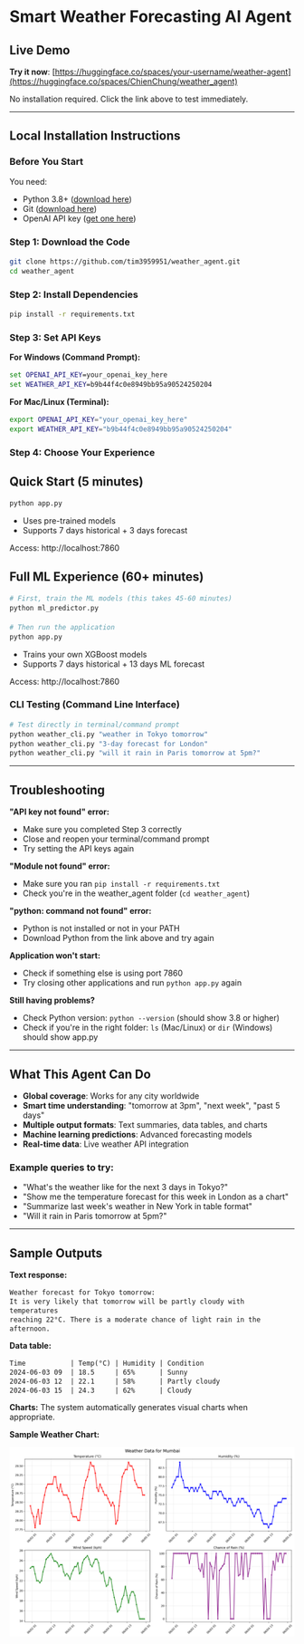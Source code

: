 # Smart Weather Forecasting AI Agent

## Live Demo
**Try it now**: [https://huggingface.co/spaces/your-username/weather-agent](https://huggingface.co/spaces/ChienChung/weather_agent)

No installation required. Click the link above to test immediately.

---

## Local Installation Instructions

### Before You Start
You need:
- Python 3.8+ ([download here](https://www.python.org/downloads/))
- Git ([download here](https://git-scm.com/downloads))
- OpenAI API key ([get one here](https://platform.openai.com/api-keys))

### Step 1: Download the Code
```bash
git clone https://github.com/tim3959951/weather_agent.git
cd weather_agent
```

### Step 2: Install Dependencies
```bash
pip install -r requirements.txt
```

### Step 3: Set API Keys

**For Windows (Command Prompt):**
```cmd
set OPENAI_API_KEY=your_openai_key_here
set WEATHER_API_KEY=b9b44f4c0e8949bb95a90524250204
```

**For Mac/Linux (Terminal):**
```bash
export OPENAI_API_KEY="your_openai_key_here"
export WEATHER_API_KEY="b9b44f4c0e8949bb95a90524250204"
```

### Step 4: Choose Your Experience

## Quick Start (5 minutes)
```bash
python app.py
```
- Uses pre-trained models
- Supports 7 days historical + 3 days forecast


Access: http://localhost:7860

## Full ML Experience (60+ minutes)
```bash
# First, train the ML models (this takes 45-60 minutes)
python ml_predictor.py

# Then run the application
python app.py
```
- Trains your own XGBoost models
- Supports 7 days historical + 13 days ML forecast  

Access: http://localhost:7860

### CLI Testing (Command Line Interface)
```bash
# Test directly in terminal/command prompt
python weather_cli.py "weather in Tokyo tomorrow"
python weather_cli.py "3-day forecast for London"
python weather_cli.py "will it rain in Paris tomorrow at 5pm?"
```


---

## Troubleshooting

**"API key not found" error:**
- Make sure you completed Step 3 correctly
- Close and reopen your terminal/command prompt
- Try setting the API keys again

**"Module not found" error:**
- Make sure you ran `pip install -r requirements.txt`
- Check you're in the weather_agent folder (`cd weather_agent`)

**"python: command not found" error:**
- Python is not installed or not in your PATH
- Download Python from the link above and try again

**Application won't start:**
- Check if something else is using port 7860
- Try closing other applications and run `python app.py` again

**Still having problems?**
- Check Python version: `python --version` (should show 3.8 or higher)
- Check if you're in the right folder: `ls` (Mac/Linux) or `dir` (Windows) should show app.py

---

## What This Agent Can Do

- **Global coverage**: Works for any city worldwide
- **Smart time understanding**: "tomorrow at 3pm", "next week", "past 5 days" 
- **Multiple output formats**: Text summaries, data tables, and charts
- **Machine learning predictions**: Advanced forecasting models
- **Real-time data**: Live weather API integration

### Example queries to try:
- "What's the weather like for the next 3 days in Tokyo?"
- "Show me the temperature forecast for this week in London as a chart"
- "Summarize last week's weather in New York in table format"
- "Will it rain in Paris tomorrow at 5pm?"

---

## Sample Outputs

**Text response:**
```
Weather forecast for Tokyo tomorrow:
It is very likely that tomorrow will be partly cloudy with temperatures 
reaching 22°C. There is a moderate chance of light rain in the afternoon.
```

**Data table:**
```
Time           | Temp(°C) | Humidity | Condition   
2024-06-03 09  | 18.5     | 65%      | Sunny       
2024-06-03 12  | 22.1     | 58%      | Partly cloudy
2024-06-03 15  | 24.3     | 62%      | Cloudy      
```

**Charts:** The system automatically generates visual charts when appropriate.

**Sample Weather Chart:**

![Weather Chart Example](weather_chart.png)
